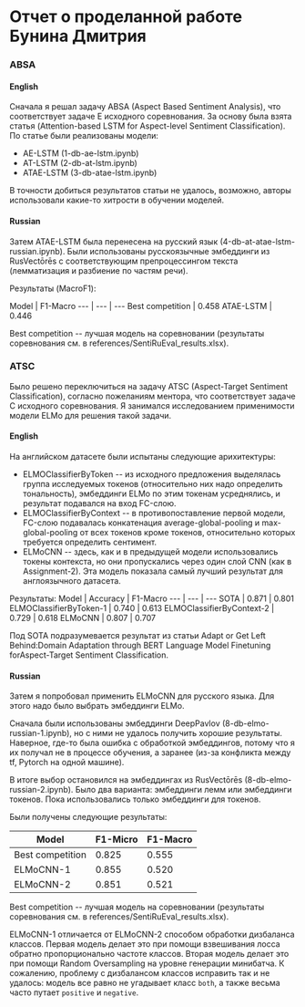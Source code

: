 # Отчет о проделанной работе Бунина Дмитрия

### ABSA

#### English

Сначала я решал задачу ABSA (Aspect Based Sentiment Analysis), что соответствует задаче E исходного соревнования. За основу была взята статья (Attention-based LSTM for Aspect-level Sentiment Classification). По статье были реализованы модели:
* AE-LSTM (1-db-ae-lstm.ipynb)
* AT-LSTM (2-db-at-lstm.ipynb)
* ATAE-LSTM (3-db-atae-lstm.ipynb)

В точности добиться результатов статьи не удалось, возможно, авторы использовали какие-то хитрости в обучении моделей. 

#### Russian

Затем ATAE-LSTM была перенесена на русский язык (4-db-at-atae-lstm-russian.ipynb). Были использованы русскоязычные эмбеддинги из RusVectōrēs с соответствующим препроцессингом текста (лемматизация и разбиение по частям речи).

Результаты (MacroF1):

Model | F1-Macro
--- | --- | ---
Best competition | 0.458
ATAE-LSTM | 0.446

Best competition -- лучшая модель на соревновании (результаты соревнования см. в references/SentiRuEval_results.xlsx).


### ATSC

Было решено переключиться на задачу ATSC (Aspect-Target Sentiment Classification), согласно пожеланиям ментора, что соответствует задаче C исходного соревнования. Я занимался исследованием применимости модели ELMo для решения такой задачи. 


#### English

На английском датасете были испытаны следующие арихитектуры:

* ELMOClassifierByToken -- из исходного предложения выделялась группа исследуемых токенов (относительно них надо определить тональность), эмбеддинги ELMo по этим токенам усреднялись, и результат подавался на вход FC-слою.
* ELMOClassifierByContext -- в противопоставление первой модели, FC-слою подавалась конкатенация average-global-pooling и max-global-pooling от всех токенов кроме токенов, относительно которых требуется определить сентимент.
* ELMoCNN -- здесь, как и в предыдущей модели использовались токены контекста, но они пропускались через один слой CNN (как в Assignment-2). Эта модель показала самый лучший результат для англоязычного датасета.

Результаты:
Model | Accuracy | F1-Macro
--- | --- | ---
SOTA | 0.871 | 0.801
ELMOClassifierByToken-1 | 0.740 | 0.613
ELMOClassifierByContext-2 | 0.729 | 0.618
ELMoCNN | 0.807 | 0.707

Под SOTA подразумевается результат из статьи Adapt or Get Left Behind:Domain Adaptation through BERT Language Model Finetuning forAspect-Target Sentiment Classification.

#### Russian

Затем я попробовал применить ELMoCNN для русского языка. Для этого надо было выбрать эмбеддинги ELMo.

Сначала были использованы эмбеддинги DeepPavlov (8-db-elmo-russian-1.ipynb), но с ними не удалось получить хорошие результаты. Наверное, где-то была ошибка с обработкой эмбеддингов, потому что я их получал не в процессе обучения, а заранее (из-за конфликта между tf, Pytorch на одной машине).

В итоге выбор остановился на эмбеддингах из RusVectōrēs (8-db-elmo-russian-2.ipynb). Было два варианта: эмбеддинги лемм или эмбеддинги токенов. Пока использовались только эмбеддинги для токенов.

Были получены следующие результаты:

Model | F1-Micro | F1-Macro
--- | --- | ---
Best competition | 0.825 | 0.555
ELMoCNN-1 | 0.855 | 0.520
ELMoCNN-2 | 0.851 | 0.521

Best competition -- лучшая модель на соревновании (результаты соревнования см. в references/SentiRuEval_results.xlsx).

ELMoCNN-1 отличается от ELMoCNN-2 способом обработки дизбаланса классов. Первая модель делает это при помощи взвешивания лосса обратно пропорционально частоте классов. Вторая модель делает это при помощи Random Oversampling на уровне генерации минибатча. К сожалению, проблему с дизбалансом классов исправить так и не удалось: модель все равно не угадывает класс `both`, а также весьма часто путает `positive` и `negative`.